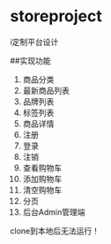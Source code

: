 # storeproject
i定制平台设计

##实现功能
1. 商品分类
2. 最新商品列表
3. 品牌列表
4. 标签列表
5. 商品详情
6. 注册
7. 登录
8. 注销
9. 查看购物车
10. 添加购物车
11. 清空购物车
12. 分页
13. 后台Admin管理端

clone到本地后无法运行！
